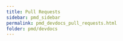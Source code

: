 ```yaml
---
title: Pull Requests
sidebar: pmd_sidebar
permalink: pmd_devdocs_pull_requests.html
folder: pmd/devdocs
---
```

